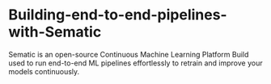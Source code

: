 # Building-end-to-end-pipelines-with-Sematic

Sematic is an open-source Continuous Machine Learning Platform Build used to run end-to-end ML pipelines effortlessly to retrain and improve your models continuously.

